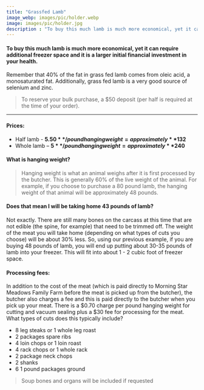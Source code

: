 ```yaml
---
title: "Grassfed Lamb"
image_webp: images/pic/holder.webp
image: images/pic/holder.jpg
description : "To buy this much lamb is much more economical, yet it can require additional freezer space and it is a larger initial financial investment in your health."
---
```


#### To buy this much lamb is much more economical, yet it can require additional freezer space and it is a larger initial financial investment in your health. 
Remember that 40% of the fat in grass fed lamb comes from oleic acid, a monosaturated fat. Additionally, grass fed lamb is a very good source of selenium and zinc.

> To reserve your bulk purchase, a $50 deposit (per half is required at the time of your order).

---

#### Prices:
- Half lamb - **$5.50**/pound hanging weight = approximately **$132**
- Whole lamb – **$5**/pound hanging weight = approximately **$240**

#### What is hanging weight?
> Hanging weight is what an animal weighs after it is first processed by the butcher. This is generally 60% of the live weight of the animal. For example, if you choose to purchase a 80 pound lamb, the hanging weight of that animal will be approximately 48 pounds.

#### Does that mean I will be taking home 43 pounds of lamb?
Not exactly. There are still many bones on the carcass at this time that are not edible (the spine, for example) that need to be trimmed off. The weight of the meat you will take home (depending on what types of cuts you choose) will be about 30% less. So, using our previous example, if you are buying 48 pounds of lamb, you will end up putting about 30-35 pounds of lamb into your freezer. This will fit into about 1 - 2 cubic foot of freezer space.

#### Processing fees:
In addition to the cost of the meat (which is paid directly to Morning Star Meadows Family Farm before the meat is picked up from the butcher), the butcher also charges a fee and this is paid directly to the butcher when you pick up your meat. There is a $0.70 charge per pound hanging weight for cutting and vacuum sealing plus a $30 fee for processing for the meat. What types of cuts does this typically include?

- 8 leg steaks or 1 whole leg roast
- 2 packages spare ribs
- 4 loin chops or 1 loin roast
- 4 rack chops or 1 whole rack
- 2 package neck chops
- 2 shanks
- 6 1 pound packages ground

> Soup bones and organs will be included if requested